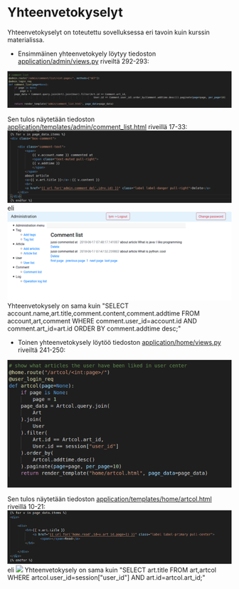 # Yhteenvetokyselyt 
Yhteenvetokyselyt on toteutettu sovelluksessa eri tavoin kuin kurssin materialissa.
- Ensimmäinen yhteenvetokyely löytyy tiedoston [application/admin/views.py](https://github.com/yumoL/learningProgramming/blob/master/application/admin/views.py) riveiltä 292-293:
<img src="https://github.com/yumoL/learningProgramming/blob/master/dokumentaatio/pictures/admin/yhteenvetokysely1.png">

Sen tulos näytetään tiedoston [application/templates/admin/comment_list.html](https://github.com/yumoL/learningProgramming/blob/master/application/templates/admin/comment_list.html) riveillä 17-33:
<img src="https://github.com/yumoL/learningProgramming/blob/master/dokumentaatio/pictures/admin/tulos1.png">
eli<img src="https://github.com/yumoL/learningProgramming/blob/master/dokumentaatio/pictures/admin/commentList.png">
Yhteenvetokysely on sama kuin "SELECT account.name,art.title,comment.content,comment.addtime FROM account,art,comment WHERE comment.user_id=account.id AND comment.art_id=art.id ORDER BY comment.addtime desc;"

- Toinen yhteenvetokysely löytöö tiedoston [application/home/views.py](https://github.com/yumoL/learningProgramming/blob/master/application/home/views.py) riveiltä 241-250:
<img src="https://github.com/yumoL/learningProgramming/blob/master/dokumentaatio/pictures/k%C3%A4ytt%C3%A4j%C3%A4/yhteenvetokysely2.png">

Sen tulos näytetään tiedoston  [application/templates/home/artcol.html](https://github.com/yumoL/learningProgramming/blob/master/application/templates/home/artcol.html) riveillä 10-21:
<img src="https://github.com/yumoL/learningProgramming/blob/master/dokumentaatio/pictures/k%C3%A4ytt%C3%A4j%C3%A4/tulos2.png">
eli <img src="https://github.com/yumoL/learningProgramming/blob/master/dokumentaatio/pictures/k%C3%A4ytt%C3%A4j%C3%A4/tyk%C3%A4tyt%20artikkelit.png">
Yhteenvetokysely on sama kuin "SELECT art.title FROM art,artcol WHERE artcol.user_id=session["user_id"] AND art.id=artcol.art_id;"
